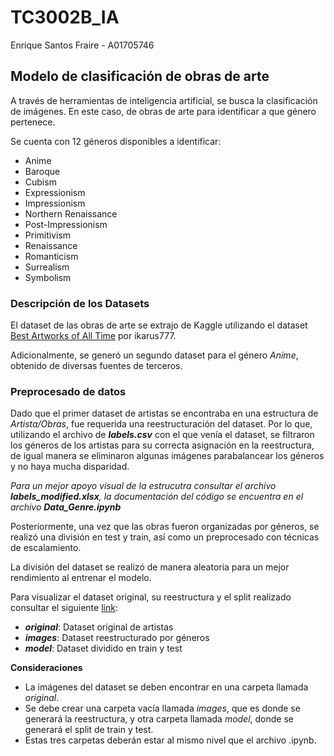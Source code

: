 # TC3002B_IA
Enrique Santos Fraire - A01705746
## Modelo de clasificación de obras de arte
A través de herramientas de inteligencia artificial, se busca la clasificación de imágenes. En este caso, de obras de arte para identificar a que género pertenece.

Se cuenta con 12 géneros disponibles a identificar:
* Anime
* Baroque
* Cubism
* Expressionism
* Impressionism
* Northern Renaissance
* Post-Impressionism
* Primitivism
* Renaissance
* Romanticism
* Surrealism
* Symbolism

### Descripción de los Datasets
El dataset de las obras de arte se extrajo de Kaggle utilizando el dataset [Best Artworks of All Time](https://www.kaggle.com/datasets/ikarus777/best-artworks-of-all-time) por ikarus777.

Adicionalmente, se generó un segundo dataset para el género *Anime*, obtenido de diversas fuentes de terceros.

### Preprocesado de datos
Dado que el primer dataset de artistas se encontraba en una estructura de *Artista/Obras*, fue requerida una reestructuración del dataset. Por lo que, utilizando el archivo de ***labels.csv*** con el que venía el dataset, se filtraron los géneros de los artistas para su correcta asignación en la reestructura, de igual manera se eliminaron algunas imágenes parabalancear los géneros y no haya mucha disparidad.

*Para un mejor apoyo visual de la estrucutra consultar el archivo **labels_modified.xlsx**, la documentación del código se encuentra en el archivo **Data_Genre.ipynb***

Posteriormente, una vez que las obras fueron organizadas por géneros, se realizó una división en test y train, así como un preprocesado con técnicas de escalamiento.

La división del dataset se realizó de manera aleatoria para un mejor rendimiento al entrenar el modelo.

Para visualizar el dataset original, su reestructura y el split realizado consultar el siguiente [link](https://drive.google.com/drive/folders/1Y2HcCGRgrWxP-BHMm5VF4IfI5WujnWMO?usp=sharing):
* ***original***: Dataset original de artistas
* ***images***: Dataset reestructurado por géneros
* ***model***: Dataset dividido en train y test

**Consideraciones**
* La imágenes del dataset se deben encontrar en una carpeta llamada *original*.
* Se debe crear una carpeta vacía llamada *images*, que es donde se generará la reestructura, y otra carpeta llamada *model*, donde se generará el split de train y test.
* Estas tres carpetas deberán estar al mismo nivel que el archivo .ipynb.
